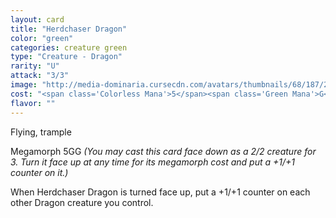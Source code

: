 ```yaml
---
layout: card
title: "Herdchaser Dragon"
color: "green"
categories: creature green
type: "Creature - Dragon"
rarity: "U"
attack: "3/3"
image: "http://media-dominaria.cursecdn.com/avatars/thumbnails/68/187/200/283/635615931188233590.png"
cost: "<span class='Colorless Mana'>5</span><span class='Green Mana'>G</span>"
flavor: ""
---
```


Flying, trample

Megamorph <span class="tip mana-icon mana-colorless-05" title="5 Colorless Mana">5</span><span class="tip mana-icon mana-green" title="1 Green Mana">G</span><span class="tip mana-icon mana-green" title="1 Green Mana">G</span> <em>(You may cast this card face down as a 2/2 creature for <span class="tip mana-icon mana-colorless-03" title="3 Colorless Mana">3</span>. Turn it face up at any time for its megamorph cost and put a +1/+1 counter on it.)</em>

When Herdchaser Dragon is turned face up, put a +1/+1 counter on each other Dragon creature you control.
